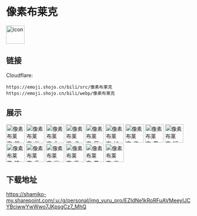 # 像素布莱克
<img src="https://emoji.shojo.cn/bili/src/像素布莱克/icon.png" width="50" height="50" alt="icon">

## 链接
Cloudflare:
```
https://emoji.shojo.cn/bili/src/像素布莱克
https://emoji.shojo.cn/bili/webp/像素布莱克
```
## 展示
<img src="https://emoji.shojo.cn/bili/src/像素布莱克/像素布莱克-禁止.png" width="50" height="50" alt="像素布莱克-禁止">
<img src="https://emoji.shojo.cn/bili/src/像素布莱克/像素布莱克-发财.png" width="50" height="50" alt="像素布莱克-发财">
<img src="https://emoji.shojo.cn/bili/src/像素布莱克/像素布莱克-你好.png" width="50" height="50" alt="像素布莱克-你好">
<img src="https://emoji.shojo.cn/bili/src/像素布莱克/像素布莱克-点赞.png" width="50" height="50" alt="像素布莱克-点赞">
<img src="https://emoji.shojo.cn/bili/src/像素布莱克/像素布莱克-狂热.png" width="50" height="50" alt="像素布莱克-狂热">
<img src="https://emoji.shojo.cn/bili/src/像素布莱克/像素布莱克-加载中.png" width="50" height="50" alt="像素布莱克-加载中">
<img src="https://emoji.shojo.cn/bili/src/像素布莱克/像素布莱克-伤心.png" width="50" height="50" alt="像素布莱克-伤心">
<img src="https://emoji.shojo.cn/bili/src/像素布莱克/像素布莱克-震惊.png" width="50" height="50" alt="像素布莱克-震惊">
<img src="https://emoji.shojo.cn/bili/src/像素布莱克/像素布莱克-疑惑.png" width="50" height="50" alt="像素布莱克-疑惑">
<img src="https://emoji.shojo.cn/bili/src/像素布莱克/像素布莱克-瞌睡.png" width="50" height="50" alt="像素布莱克-瞌睡">
<img src="https://emoji.shojo.cn/bili/src/像素布莱克/像素布莱克-委屈.png" width="50" height="50" alt="像素布莱克-委屈">
<img src="https://emoji.shojo.cn/bili/src/像素布莱克/像素布莱克-送温暖.png" width="50" height="50" alt="像素布莱克-送温暖">
<img src="https://emoji.shojo.cn/bili/src/像素布莱克/像素布莱克-无语.png" width="50" height="50" alt="像素布莱克-无语">
<img src="https://emoji.shojo.cn/bili/src/像素布莱克/像素布莱克-拳拳到肉.png" width="50" height="50" alt="像素布莱克-拳拳到肉">
<img src="https://emoji.shojo.cn/bili/src/像素布莱克/像素布莱克-华丽退场.png" width="50" height="50" alt="像素布莱克-华丽退场">

## 下载地址

https://shamiko-my.sharepoint.com/:u:/g/personal/img_yuru_pro/EZIdNe1kRoRFuAVMeeyIJCYBciwwYwWwo7JKpsgCz7_MhQ